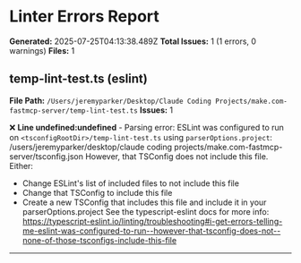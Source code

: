 # Linter Errors Report

**Generated:** 2025-07-25T04:13:38.489Z
**Total Issues:** 1 (1 errors, 0 warnings)
**Files:** 1

## temp-lint-test.ts (eslint)

**File Path:** `/Users/jeremyparker/Desktop/Claude Coding Projects/make.com-fastmcp-server/temp-lint-test.ts`
**Issues:** 1

❌ **Line undefined:undefined** - Parsing error: ESLint was configured to run on `<tsconfigRootDir>/temp-lint-test.ts` using `parserOptions.project`: /users/jeremyparker/desktop/claude coding projects/make.com-fastmcp-server/tsconfig.json
However, that TSConfig does not include this file. Either:
- Change ESLint's list of included files to not include this file
- Change that TSConfig to include this file
- Create a new TSConfig that includes this file and include it in your parserOptions.project
See the typescript-eslint docs for more info: https://typescript-eslint.io/linting/troubleshooting#i-get-errors-telling-me-eslint-was-configured-to-run--however-that-tsconfig-does-not--none-of-those-tsconfigs-include-this-file

---

